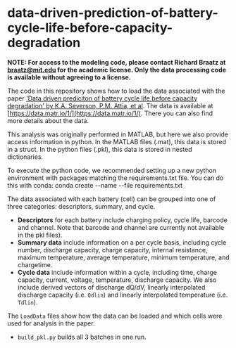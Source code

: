 # data-driven-prediction-of-battery-cycle-life-before-capacity-degradation

**NOTE: For access to the modeling code, please contact Richard Braatz at braatz@mit.edu for the academic license. Only the data processing code is available without agreeing to a license.**

The code in this repository shows how to load the data associated with the paper ['Data driven prediciton of battery cycle life before capacity degradation' by K.A. Severson, P.M. Attia, et al](https://www.nature.com/articles/s41560-019-0356-8). The data is available at [https://data.matr.io/1/](https://data.matr.io/1/). There you can also find more details about the data.

This analysis was originally performed in MATLAB, but here we also provide access information in python. In the MATLAB files (.mat), this data is stored in a struct. In the python files (.pkl), this data is stored in nested dictionaries.

To execute the python code, we recommended setting up a new python environment with packages matching the requirements.txt file. You can do this with conda: conda create --name <env> --file requirements.txt

The data associated with each battery (cell) can be grouped into one of three categories: descriptors, summary, and cycle.
- **Descriptors** for each battery include charging policy, cycle life, barcode and channel. Note that barcode and channel are currently not available in the pkl files).
- **Summary data** include information on a per cycle basis, including cycle number, discharge capacity, charge capacity, internal resistance, maximum temperature, average temperature, minimum temperature, and chargetime.
- **Cycle data** include information within a cycle, including time, charge capacity, current, voltage, temperature, discharge capacity. We also include derived vectors of discharge dQ/dV, linearly interpolated discharge capacity (i.e. `Qdlin`) and linearly interpolated temperature (i.e. `Tdlin`).

The `LoadData` files show how the data can be loaded and which cells were used for analysis in the paper.

- `build_pkl.py` builds all 3 batches in one run. 